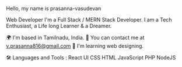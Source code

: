 Hello, my name is prasanna-vasudevan

Web Developer
I'm a Full Stack / MERN Stack Developer. I am a Tech Enthusiast, a Life long Learner & a Dreamer.

🌍 I'm based in Tamilnadu, India.
📨 You can contact me at v.prasanna816@gmail.com
🧠 I'm learning web designing.

🛠  Languages and Tools :
React  UI  CSS  HTML  JavaScript  PHP  NodeJS
